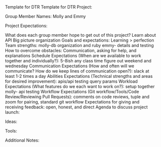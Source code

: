 Template for DTR Template for DTR Project:

Group Member Names: Molly and Emmy

Project Expectations:

What does each group member hope to get out of this project?
Learn about API
Big picture organization
Goals and expectations:
Learning > perfection
Team strengths:
molly-db organization and ruby
emmy- details and testing
How to overcome obstacles:
Communication, asking for help, and explanations
Schedule Expectations (When are we available to work together and individually?):
5-8ish
any class time
figure out weekend and wednesday
Communication Expectations (How and often will we communicate? How do we keep lines of communication open?):
slack at least 1-2 times a day
Abilities Expectations (Technical strengths and areas for desired improvement):
apis/api testing
query params
Workload Expectations (What features do we each want to work on?):
setup together
molly- api testing
Workflow Expectations (Git workflow/Tools/Code Review/Reviewing Pull Requests):
comments on code reviews, tuple and zoom for pairing, standard git workflow
Expectations for giving and receiving feedback:
open, honest, and direct
Agenda to discuss project launch:

Ideas:

Tools:

Additional Notes:

